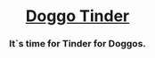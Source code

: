 # <h1 align="center">[Doggo Tinder](https://jay9039.github.io/DoggoTinder/)</h1>

<h3 align="center">It`s time for Tinder for Doggos.</h3>
